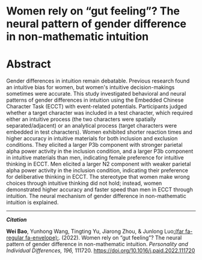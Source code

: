 # Women rely on “gut feeling”? The neural pattern of gender difference in non-mathematic intuition


<!--more-->

# Abstract

Gender differences in intuition remain debatable. Previous research found an intuitive bias for women, but women's intuitive decision-makings sometimes were accurate. This study investigated behavioral and neural patterns of gender differences in intuition using the Embedded Chinese Character Task (ECCT) with event-related potentials. Participants judged whether a target character was included in a test character, which required either an intuitive process (the two characters were spatially separated/adjacent) or an analytical process (target characters were embedded in test characters). Women exhibited shorter reaction times and higher accuracy in intuitive materials for both inclusion and exclusion conditions. They elicited a larger P3b component with stronger parietal alpha power activity in the inclusion condition, and a larger P3b component in intuitive materials than men, indicating female preference for intuitive thinking in ECCT. Men elicited a larger N2 component with weaker parietal alpha power activity in the inclusion condition, indicating their preference for deliberative thinking in ECCT. The stereotype that women make wrong choices through intuitive thinking did not hold; instead, women demonstrated higher accuracy and faster speed than men in ECCT through intuition. The neural mechanism of gender difference in non-mathematic intuition is explained.

---

***Citation***

**Wei Bao**, Yunhong Wang, Tingting Yu, Jiarong Zhou, & Junlong Luo[:(far fa-regular fa-envelope):](https://www.researchgate.net/profile/Junlong-Luo). (2022). Women rely on “gut feeling”? The neural pattern of gender difference in non-mathematic intuition. *Personality and Individual Differences, 196,* 111720. https://doi.org/10.1016/j.paid.2022.111720


